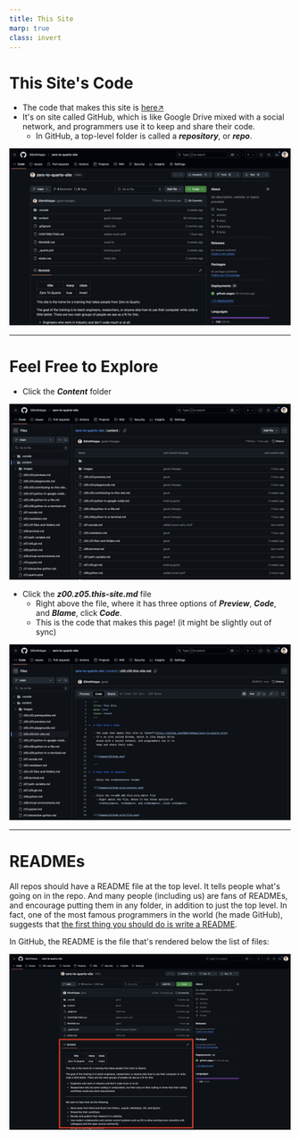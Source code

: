 ```yaml
---
title: This Site
marp: true
class: invert
---
```


# This Site's Code

- The code that makes this site is [here↗](https://github.com/GSmithApps/zero-to-quarto-site)
- It's on site called GitHub, which is like Google Drive
  mixed with a social network, and programmers use it to
  keep and share their code.
  - In GitHub, a top-level folder is called a **_repository_**, or **_repo_**.

![](images/Github.png)

---

# Feel Free to Explore

- Click the **_Content_** folder

![](images/github-site-content.png)

- Click the **_z00.z05.this-site.md_** file
  - Right above the file, where it has three options of
    **_Preview_**, **_Code_**, and **_Blame_**, click **_Code_**.
  - This is the code that makes this page!
    (it might be slightly out of sync)

![](images/github-site-file.png)

---

# READMEs

All repos should have a README file at the top level.
It tells people what's going on in the repo.
And many people (including us) are fans
of READMEs, and encourage putting them in any folder,
in addition to just the top level.
In fact, one of the most famous programmers in the world
(he made GitHub), suggests that [the first thing you
should do is write a README](https://tom.preston-werner.com/2010/08/23/readme-driven-development).

In GitHub, the README is the file that's rendered below
the list of files:

![](images/readme.png)
